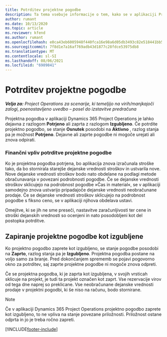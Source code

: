 ```yaml
---
title: Potrditev projektne pogodbe
description: Ta tema vsebuje informacije o tem, kako se v aplikaciji Project Operations potrdi pogodbo.
author: rumant
ms.date: 10/13/2020
ms.topic: article
ms.reviewer: kfend
ms.author: rumant
ms.openlocfilehash: e0ca43eb6005948f440fca16e98a6d05db3493c82e518441bb50f9413da91ead
ms.sourcegitcommit: 7f8d1e7a16af769adb43d1877c28fdce53975db8
ms.translationtype: MT
ms.contentlocale: sl-SI
ms.lasthandoff: 08/06/2021
ms.locfileid: "6989841"
---
```

# <a name="confirm-a-project-contract"></a>Potrditev projektne pogodbe

_**Velja za:** Project Operations za scenarije, ki temeljijo na virih/manjkajoči zalogi, poenostavljeno uvedbo – posel do izstavitve predračuna_

Projektna pogodba v aplikaciji Dynamics 365 Project Operations je lahko dejavna z razlogom **Potrjeno** ali zaprta z razlogom **Izgubljeno**. Če potrdite projektno pogodbo, se stanje **Osnutek** posodobi na **Aktivno** , razlog stanja pa je možnost **Potrjeno**. Dejavne ali zaprte pogodbe ni mogoče urejati ali znova odpirati. 

### <a name="financial-impact-of-confirming-a-project-contract"></a>Finančni vpliv potrditve projektne pogodbe

Ko je projektna pogodba potrjena, bo aplikacija znova izračunala stroške tako, da bo stornirala starejše dejanske vrednosti stroškov in ustvarila nove. Nove dejanske vrednosti stroškov bodo nato obdelane na podlagi metode obračunavanja v povezani podrobnosti pogodbe. Če se dejanske vrednosti stroškov sklicujejo na podrobnost pogodbe »Čas in material«, se v aplikaciji samodejno znova ustvarijo pripadajoče dejanske vrednosti neobračunane prodaje. Če se dejanske vrednosti stroškov sklicujejo na podrobnost pogodbe s fiksno ceno, se v aplikaciji njihova obdelava ustavi.

Omejitve, ki se jih ne sme preseči, nastavitve zaračunljivosti ter cene in stroški dejanskih vrednosti so ocenjeni in nato posodobljeni kot del postopka potrditve.

## <a name="close-a-project-contract-as-lost"></a>Zapiranje projektne pogodbe kot izgubljene

Ko projektno pogodbo zaprete kot izgubljeno, se stanje pogodbe posodobi na **Zaprto**, razlog stanja pa je **Izgubljeno**. Projektna pogodba postane na voljo samo za branje. Pred dokončanjem sprememb se pojavi pogovorno okno za potrditev, saj zaprte projektne pogodbe ni mogoče znova odpreti.

Če se projektna pogodba, ki je zaprta kot izgubljena, v svojih vrsticah sklicuje na projekt, je tudi ta projekt označen kot zaprt. Vse rezervacije virov od tega dne naprej so preklicane. Vse neobračunane dejanske vrednosti prodaje v projektni pogodbi, ki še niso na računu, bodo stornirane.

> [!NOTE]
> Če v aplikaciji Dynamics 365 Project Operations projektno pogodbo zaprete kot izgubljeno, to ne vpliva na stanje povezane priložnosti. Priložnost ostane odprta in jo je treba ročno zapreti.


[!INCLUDE[footer-include](../../includes/footer-banner.md)]